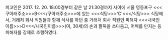 피고인은 2017. 12. 20. 18:00경부터 같은 날 21:30경까지 사이에 서울 영등포구 <<<구아래주소>>>B<<</구아래주소>>>에 있는 <<<식당>>>'C'<<</식당>>> 식당에서, 거래처 회사 직원들과 함께 식사를 하던 중 거래처 회사 직원인 피해자 <<<내국인이름>>>D<<</내국인이름>>>(여, 30세)의 손과 팔뚝을 쓰다듬고, 어깨를 만지는 등 피해자를 강제로 추행하였다.
